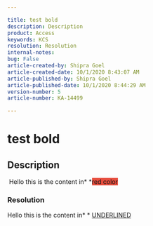```yaml
---  

title: test bold  
description: Description  
product: Access  
keywords: KCS  
resolution: Resolution  
internal-notes:   
bug: False  
article-created-by: Shipra Goel  
article-created-date: 10/1/2020 8:43:07 AM  
article-published-by: Shipra Goel  
article-published-date: 10/1/2020 8:44:29 AM  
version-number: 5  
article-number: KA-14499

---  
```


# test bold

## Description

 Hello this is the content in* *<span style="background-color:#e74c3c;">red color</span>

### Resolution

Hello this is the content in* * <u>UNDERLINED</u>
